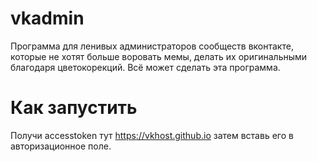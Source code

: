 # vkadmin
Программа для ленивых администраторов сообществ вконтакте, 
которые не хотят больше воровать мемы, 
делать их оригинальными благодаря цветокорекций. 
Всё может сделать эта программа.

# Как запустить
Получи accesstoken тут https://vkhost.github.io
затем вставь его в авторизационное поле.

